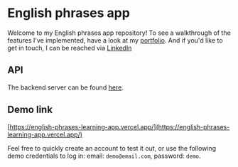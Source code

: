 # English phrases app

Welcome to my English phrases app repository! 
To see a walkthrough of the features I've implemented, have a look at my [portfolio](https://chloe-zermatten-portfolio.vercel.app/).
And if you'd like to get in touch, I can be reached via [LinkedIn](https://www.linkedin.com/in/chloé-z-77b1a2184)

## API
The backend server can be found [here](https://github.com/Chloe070196/phrases-app-API).

## Demo link

[https://english-phrases-learning-app.vercel.app/](https://english-phrases-learning-app.vercel.app/)

Feel free to quickly create an account to test it out, or use the following demo credentials to log in: email: `demo@email.com`, password: `demo`. 
